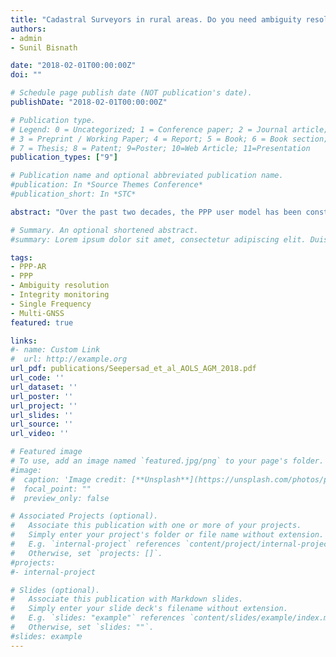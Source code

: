 ```yaml
---
title: "Cadastral Surveyors in rural areas. Do you need ambiguity resolution in multi-GNSS PPP for accuracy or integrity?"
authors:
- admin
- Sunil Bisnath 

date: "2018-02-01T00:00:00Z"
doi: ""

# Schedule page publish date (NOT publication's date).
publishDate: "2018-02-01T00:00:00Z"

# Publication type.
# Legend: 0 = Uncategorized; 1 = Conference paper; 2 = Journal article;
# 3 = Preprint / Working Paper; 4 = Report; 5 = Book; 6 = Book section;
# 7 = Thesis; 8 = Patent; 9=Poster; 10=Web Article; 11=Presentation
publication_types: ["9"]

# Publication name and optional abbreviated publication name.
#publication: In *Source Themes Conference*
#publication_short: In *STC*

abstract: "Over the past two decades, the PPP user model has been constantly evolving. Each iteration, adding improvements in terms of accuracy and most notably convergence. Research objectives focused on examining the different performance indicators of PPP and PPP-AR and determining if Cadastral Surveyors in rural areas need AR for accuracy or for integrity."

# Summary. An optional shortened abstract.
#summary: Lorem ipsum dolor sit amet, consectetur adipiscing elit. Duis posuere tellus ac convallis placerat. Proin tincidunt magna sed ex sollicitudin condimentum.

tags:
- PPP-AR
- PPP
- Ambiguity resolution
- Integrity monitoring
- Single Frequency
- Multi-GNSS
featured: true

links:
#- name: Custom Link
#  url: http://example.org
url_pdf: publications/Seepersad_et_al_AOLS_AGM_2018.pdf
url_code: ''
url_dataset: ''
url_poster: ''
url_project: ''
url_slides: ''
url_source: ''
url_video: ''

# Featured image
# To use, add an image named `featured.jpg/png` to your page's folder. 
#image:
#  caption: 'Image credit: [**Unsplash**](https://unsplash.com/photos/pLCdAaMFLTE)'
#  focal_point: ""
#  preview_only: false

# Associated Projects (optional).
#   Associate this publication with one or more of your projects.
#   Simply enter your project's folder or file name without extension.
#   E.g. `internal-project` references `content/project/internal-project/index.md`.
#   Otherwise, set `projects: []`.
#projects:
#- internal-project

# Slides (optional).
#   Associate this publication with Markdown slides.
#   Simply enter your slide deck's filename without extension.
#   E.g. `slides: "example"` references `content/slides/example/index.md`.
#   Otherwise, set `slides: ""`.
#slides: example
---
```


